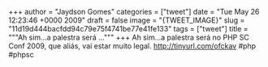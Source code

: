 
+++
author = "Jaydson Gomes"
categories = ["tweet"]
date = "Tue May 26 12:23:46 +0000 2009"
draft = false
image = "{TWEET_IMAGE}"
slug = "11d19d444bacfdd94c79e75f4741be77e41fe133"
tags = ["tweet"]
title = """Ah sim...a palestra será ..."""
+++
Ah sim...a palestra será no PHP SC Conf 2009, que aliás, vai estar muito legal. http://tinyurl.com/ofckav  #php #phpsc
